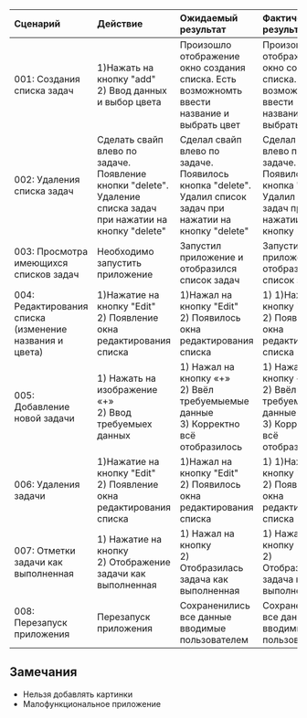 |Сценарий|Действие|Ожидаемый результат|Фактический результат| Оценка|
|:---|:---|:---|:---|:---|
|001: Cоздания списка задач| 1)Нажать на кнопку "add"  <br /> 2) Ввод данных и выбор цвета| Произошло отображение окно создания списка. Есть возможномть ввести название и выбрать цвет|Произошло отображение окно создания списка. Есть возможномть ввести название и выбрать цвет|Тест пройден|
|002: Удаления списка задач| Сделать свайп влево по задаче. Появление кнопки "delete". Удаление списка задач при нажатии на кнопку "delete"|Сделал свайп влево по задаче. Появилось кнопка "delete". Удалил список задач при нажатии на кнопку "delete"|Сделал свайп влево по задаче. Появилось кнопка "delete". Удалил список задач при нажатии на кнопку "delete"| Тест пройден|
|003: Просмотра имеющихся списков задач| Необходимо запустить приложение | Запустил приложение и отобразился список задач|Запустил приложение и отобразился список задач|Тест пройден|
|004: Редактирования списка (изменение названия и цвета)| 1)Нажатие на кнопку "Edit" <br /> 2) Появление окна редактирования списка | 1)Нажал на кнопку "Edit" <br /> 2) Появилось окна редактирования списка |1) 1)Нажал на кнопку "Edit" <br /> 2) Появилось окна редактирования списка |Тест пройден|
|005: Добавление новой задачи| 1) Нажать на изображение «+» <br /> 2) Ввод требуемыех данных | 1) Нажал на кнопку «+» <br /> 2) Ввёл требуемыемые данныe  <br /> 3) Корректно всё отобразилось |1) Нажал на кнопку «+» <br /> 2) Ввёл требуемыемые данныe  <br /> 3) Корректно всё отобразилось|тест пройден|
|006: Удаления задачи| 1)Нажатие на кнопку "Edit" <br /> 2) Появление окна редактирования списка | 1)Нажал на кнопку "Edit" <br /> 2) Появилось окна редактирования списка |1) 1)Нажал на кнопку "Edit" <br /> 2) Появилось окна редактирования списка|Тест пройден|
|007: Отметки задачи как выполненная| 1) Нажатие на кнопку <br /> 2) Отображение задачи как выполненная | 1) Нажал на кнопку <br /> 2) Отобразилась задача как выполненная|1) Нажал на кнопку <br /> 2) Отобразилась задача как выполненная|Тест пройден|
|008: Перезапуск приложения| Перезапуск приложения | Сохраненились все данные вводимые пользователем |Сохраненились все данные вводимые пользователем |Тест пройден|

## Замечания
* Нельзя добавлять картинки 
* Малофункциональное приложение
